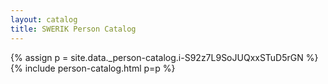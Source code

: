 ```yaml
---
layout: catalog
title: SWERIK Person Catalog
---
```

{% assign p = site.data._person-catalog.i-S92z7L9SoJUQxxSTuD5rGN %}
{% include person-catalog.html p=p %}

